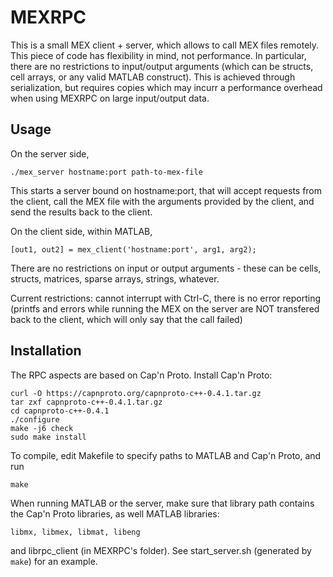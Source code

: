 MEXRPC
======

This is a small MEX client + server, which allows to call MEX files remotely. This piece of code has flexibility in mind, not performance. In particular, there are no restrictions to input/output arguments (which can be structs, cell arrays, or any valid MATLAB construct). This is achieved through serialization, but requires copies which may incurr a performance overhead when using MEXRPC on large input/output data.

Usage
-----
On the server side,

    ./mex_server hostname:port path-to-mex-file

This starts a server bound on hostname:port, that will accept requests from the client,
call the MEX file with the arguments provided by the client, and send the results back
to the client.

On the client side, within MATLAB,

    [out1, out2] = mex_client('hostname:port', arg1, arg2);

There are no restrictions on input or output arguments - these can be cells, structs, matrices, sparse arrays, strings, whatever.

Current restrictions: cannot interrupt with  Ctrl-C, there is no error reporting (printfs and errors while running the MEX on the server are NOT transfered back to the client, which will only say that the call failed)

Installation
------------
The RPC aspects are based on Cap'n Proto. Install Cap'n Proto:

    curl -O https://capnproto.org/capnproto-c++-0.4.1.tar.gz
    tar zxf capnproto-c++-0.4.1.tar.gz
    cd capnproto-c++-0.4.1
    ./configure
    make -j6 check
    sudo make install

To compile, edit Makefile to specify paths to MATLAB and Cap'n Proto, and run

    make

When running MATLAB or the server, make sure that library path contains the Cap'n Proto libraries, as well MATLAB libraries:

    libmx, libmex, libmat, libeng

and librpc_client (in MEXRPC's folder). See start_server.sh (generated by `make`) for an example.




